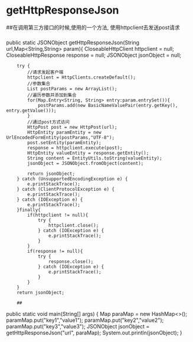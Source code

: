 # getHttpResponseJson
##在调用第三方接口的时候,使用的一个方法, 使用httpclient去发送post请求
###
public static JSONObject getHttpResponseJson(String url,Map<String,String> param){
        CloseableHttpClient httpclient = null;
        CloseableHttpResponse response = null;
        JSONObject jsonObject = null;
        
        try {
            //请求发起客户端
            httpclient = HttpClients.createDefault();
            //参数集合
            List postParams = new ArrayList();
            //遍历参数并添加到集合
            for(Map.Entry<String, String> entry:param.entrySet()){
                postParams.add(new BasicNameValuePair(entry.getKey(), entry.getValue()));
            }
            //通过post方式访问
            HttpPost post = new HttpPost(url);
            HttpEntity paramEntity = new UrlEncodedFormEntity(postParams,"UTF-8");
            post.setEntity(paramEntity);
            response = httpclient.execute(post);
            HttpEntity valueEntity = response.getEntity();
            String content = EntityUtils.toString(valueEntity);
            jsonObject = JSONObject.fromObject(content);
            
            return jsonObject;
        } catch (UnsupportedEncodingException e) {
            e.printStackTrace();
        } catch (ClientProtocolException e) {
            e.printStackTrace();
        } catch (IOException e) {
            e.printStackTrace();
        }finally{
            if(httpclient != null){
                try {
                    httpclient.close();
                } catch (IOException e) {
                    e.printStackTrace();
                }
            }
            if(response != null){
                try {
                    response.close();
                } catch (IOException e) {
                    e.printStackTrace();
                }
            }
        }
        return jsonObject;
        
        ##
public static void main(String[] args) {
	Map paraMap = new HashMap<>();
	paramMap.put("key1","value1");
	paramMap.put("key2","value2");
	paramMap.put("key3","value3");
	JSONObject jsonObject = getHttpResponseJson("url", paraMap);
	System.out.println(jsonObject);
	}
